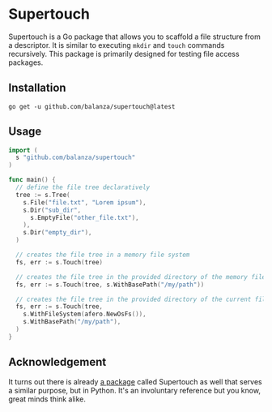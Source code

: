 # Supertouch

Supertouch is a Go package that allows you to scaffold a file structure from a descriptor. It is similar to executing `mkdir` and `touch` commands recursively. This package is primarily designed for testing file access packages.

## Installation

```
go get -u github.com/balanza/supertouch@latest
```

## Usage

```go
import (
  s "github.com/balanza/supertouch"
)

func main() {
  // define the file tree declaratively
  tree := s.Tree(
    s.File("file.txt", "Lorem ipsum"),
    s.Dir("sub_dir",
      s.EmptyFile("other_file.txt"),
    ),
    s.Dir("empty_dir"),
  )

  // creates the file tree in a memory file system
  fs, err := s.Touch(tree)

  // creates the file tree in the provided directory of the memory file system
  fs, err := s.Touch(tree, s.WithBasePath("/my/path"))

  // creates the file tree in the provided directory of the current file system
  fs, err := s.Touch(tree,
    s.WithFileSystem(afero.NewOsFs()),
    s.WithBasePath("/my/path"),
  )
}
```

## Acknowledgement

It turns out there is already [a package](https://github.com/afdezl/supertouch) called Supertouch as well that serves a similar purpose, but in Python. 
It's an involuntary reference but you know, great minds think alike.
